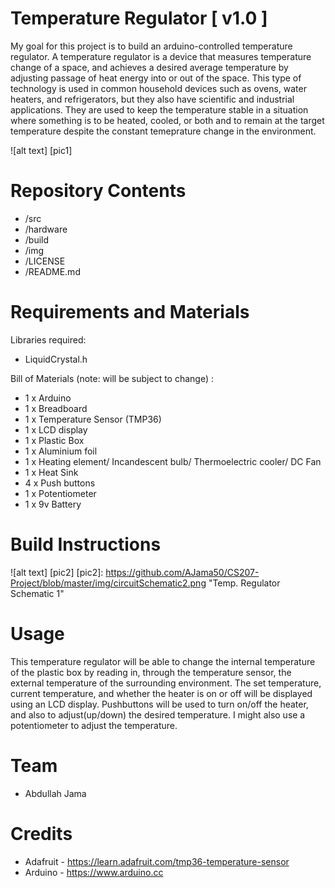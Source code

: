 # Temperature Regulator [ v1.0 ]



My goal for this project is to build an arduino-controlled temperature regulator. A temperature regulator is a device that measures temperature change of a space, and achieves a desired average temperature by adjusting passage of heat energy into or out of the space. This type of technology is used in common household devices such as ovens, water heaters, and refrigerators, but they also have scientific and industrial applications. They are used to keep the temperature stable in a situation where something is to be heated, cooled, or both and to remain at the target temperature despite the constant temeprature change in the environment.

![alt text] [pic1]


# Repository Contents

* /src
* /hardware
* /build
* /img
* /LICENSE
* /README.md

# Requirements and Materials

Libraries required:

* LiquidCrystal.h

Bill of Materials (note: will be subject to change) :

* 1 x Arduino
* 1 x Breadboard
* 1 x Temperature Sensor (TMP36)
* 1 x LCD display
* 1 x Plastic Box 
* 1 x Aluminium foil
* 1 x Heating element/ Incandescent bulb/ Thermoelectric cooler/ DC Fan
* 1 x Heat Sink
* 4 x Push buttons
* 1 x Potentiometer
* 1 x 9v Battery

# Build Instructions

![alt text] [pic2]
[pic2]: https://github.com/AJama50/CS207-Project/blob/master/img/circuitSchematic2.png "Temp. Regulator Schematic 1"

# Usage

This temperature regulator will be able to change the internal temperature of the plastic box by reading in, through the temperature sensor, the external temperature of the surrounding environment. The set temperature, current temperature, and whether the heater is on or off will be displayed using an LCD display. Pushbuttons will be used to turn on/off the heater, and also to adjust(up/down) the desired temperature. I might also use a potentiometer to adjust the temperature.

# Team

* Abdullah Jama

# Credits

* Adafruit - https://learn.adafruit.com/tmp36-temperature-sensor
* Arduino - https://www.arduino.cc
